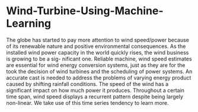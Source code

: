# Wind-Turbine-Using-Machine-Learning
The globe has started to pay more attention to wind speed/power because of its renewable nature and positive environmental consequences. As the installed wind power capacity in the world quickly rises, the wind business is growing to be a sig- nificant one. Reliable machine, wind speed estimates are essential for wind energy conversion systems, just as they are for the took the decision of wind turbines and the scheduling of power systems. An accurate cast is needed to address the problems of varying energy product caused by shifting rainfall conditions. The speed of the wind has a significant impact on how much power it produces. Throughout a certain time span, wind speed displays a recurrent pattern despite being largely non-linear. We take use of this time series tendency to learn more.
